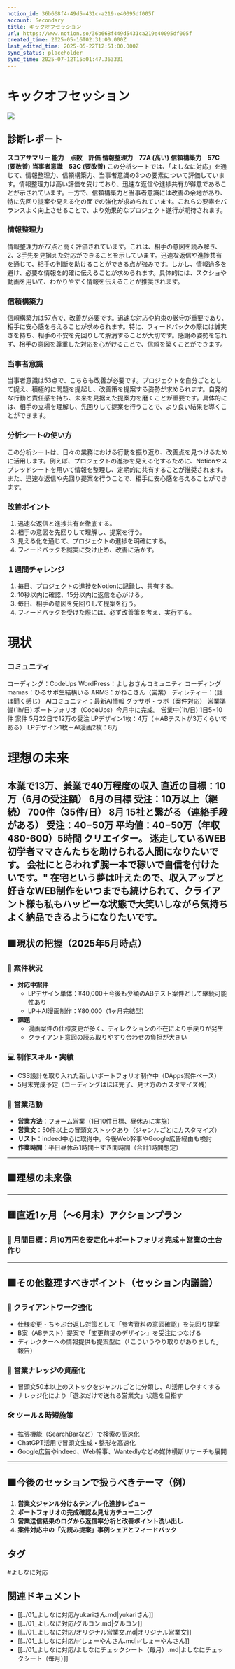 ```yaml
---
notion_id: 36b668f4-49d5-431c-a219-e40095df005f
account: Secondary
title: キックオフセッション
url: https://www.notion.so/36b668f449d5431ca219e40095df005f
created_time: 2025-05-16T02:31:00.000Z
last_edited_time: 2025-05-22T12:51:00.000Z
sync_status: placeholder
sync_time: 2025-07-12T15:01:47.363331
---
```

# キックオフセッション

![](https://prod-files-secure.s3.us-west-2.amazonaws.com/d58fe38c-a9d4-4466-aed9-85604b7b2c6d/af58d143-b345-4484-b255-ba4eba7de12b/unnamed.png?X-Amz-Algorithm=AWS4-HMAC-SHA256&X-Amz-Content-Sha256=UNSIGNED-PAYLOAD&X-Amz-Credential=ASIAZI2LB4662X2RAIBK%2F20250719%2Fus-west-2%2Fs3%2Faws4_request&X-Amz-Date=20250719T062825Z&X-Amz-Expires=3600&X-Amz-Security-Token=IQoJb3JpZ2luX2VjEIX%2F%2F%2F%2F%2F%2F%2F%2F%2F%2FwEaCXVzLXdlc3QtMiJHMEUCIQClCLQRiItIPhkhSJirBhXx5kzLeq0eOvxqryWb7sHmfgIgEbxGOaLaxnLFYpx92u7lZg0SMWpgg%2FoYXH72VCRbmwAqiAQInv%2F%2F%2F%2F%2F%2F%2F%2F%2F%2FARAAGgw2Mzc0MjMxODM4MDUiDJmx50v%2Bw6BcVJNSuircAxIktUhph%2Fv8yRpMVaDiUpbbRSRQ7OM%2FpxHfx%2Foi%2BfIL1AhkY%2FHYbMHn%2FZaVQkxRor%2BX9OZQpY6u0Nu2vDqRxXhj14R1eVppA52dBPsXrMXmcdF%2Fw%2BKP%2FJaSD5jl95SrDOSs%2FtMEqCEIq72YYNE4bgXYkz24QJ%2B6IzZmVAmr8NzA1Au4wJ2SsAfYqHVtjArSU56bCl%2F5PNSuE66MOrOoKHfOsDp%2BgSbmWpen2uz7V6lwr3oBL3nka5DLa5ukng4Hntxc5BNwiWiqClbkz%2FBgYWYEZ2PEtKlp%2BeD0cF8wBdTKo0X4zC9mdSQFZgMlct42K2bQ1uXm0VuNiSiQkC%2FyFAY%2FWeq2R31zPzbf2YdCUDq14PbEStyinJE4OfgL5y663%2FEC1Tyw20r%2F1cBu8%2Fr%2FY4ideD68WNWcDouOmPeX4ZcQwH4ognRKSUw9S%2Be5UNFxWmWbRHB4yujJMTSC25CGfsroqEfIZLmoxsfT9389ZYzxFa7JLpZf7ByAj239J4jqPaS3ND4mu096BNp9SlZ98SlFzoMFDMYqS1KsQ8q2tPGtWoLhgqBGst73kdfoSaLfO4ThvVd92Aww1BUZ8JoP55mKFXbMzL0Uqdz4JVHqJ%2F7huE5SBrGt2fOjrXgFMPfE7MMGOqUBVdnkz%2BhCt2stXFXG04dKsLLmcwoALAU3klwo9lc5vPfLaNP26KN4PgMbNnrF7FslvCGTu8moKu7JnrG9yvt91HcM77h8Q%2BKgexXv%2BdDWNPCLo9HuHxRHKMF5hg7kr%2BgGUN06iwcZR9Z5xi%2Fquu0YxVnwXpL4qTfR40%2FcxSs2E2LnJErAKQOiBdeNJ%2BQ4AYrlCmfpyOiooAG2HqtrJjM%2B%2B%2FD3C27e&X-Amz-Signature=f6a0dbeb00301817d353f095961e40533fa89ee88b6fb6569cd7292f72f3fecd&X-Amz-SignedHeaders=host&x-amz-checksum-mode=ENABLED&x-id=GetObject)
## 診断レポート
**スコアサマリー
能力　点数　評価**
**情報整理力　77A (高い)**
**信頼構築力　57C (要改善)**
**当事者意識　53C (要改善)**
この分析シートでは、「よしなに対応」を通じて、情報整理力、信頼構築力、当事者意識の3つの要素について評価しています。情報整理力は高い評価を受けており、迅速な返信や進捗共有が得意であることが示されています。一方で、信頼構築力と当事者意識には改善の余地があり、特に先回り提案や見える化の面での強化が求められています。これらの要素をバランスよく向上させることで、より効果的なプロジェクト遂行が期待されます。
### 情報整理力
情報整理力が77点と高く評価されています。これは、相手の意図を読み解き、2、3手先を見据えた対応ができることを示しています。迅速な返信や進捗共有を通じて、相手の判断を助けることができる点が強みです。しかし、情報過多を避け、必要な情報を的確に伝えることが求められます。具体的には、スクショや動画を用いて、わかりやすく情報を伝えることが推奨されます。
### 信頼構築力
信頼構築力は57点で、改善が必要です。迅速な対応や約束の厳守が重要であり、相手に安心感を与えることが求められます。特に、フィードバックの際には誠実さを持ち、相手の不安を先回りして解消することが大切です。感謝の姿勢を忘れず、相手の意図を尊重した対応を心がけることで、信頼を築くことができます。
### 当事者意識
当事者意識は53点で、こちらも改善が必要です。プロジェクトを自分ごととして捉え、積極的に問題を提起し、改善策を提案する姿勢が求められます。自発的な行動と責任感を持ち、未来を見据えた提案力を磨くことが重要です。具体的には、相手の立場を理解し、先回りして提案を行うことで、より良い結果を導くことができます。
### 分析シートの使い方
この分析シートは、日々の業務における行動を振り返り、改善点を見つけるために活用します。例えば、プロジェクトの進捗を見える化するために、Notionやスプレッドシートを用いて情報を整理し、定期的に共有することが推奨されます。また、迅速な返信や先回り提案を行うことで、相手に安心感を与えることができます。
### 改善ポイント
1. 迅速な返信と進捗共有を徹底する。
2. 相手の意図を先回りして理解し、提案を行う。
3. 見える化を通じて、プロジェクトの進捗を明確にする。
4. フィードバックを誠実に受け止め、改善に活かす。
### １週間チャレンジ
1. 毎日、プロジェクトの進捗をNotionに記録し、共有する。
2. 10秒以内に確認、15分以内に返信を心がける。
3. 毎日、相手の意図を先回りして提案を行う。
4. フィードバックを受けた際には、必ず改善策を考え、実行する。
# 現状
### コミュニティ
コーディング：CodeUps
WordPress：よしおさんコミュニティ
コーディングmamas：ひるサポ生結構いる
ARMS：かねこさん（営業）
ディレティー：（話は聞く感じ）
AIコミュニティ：最新AI情報
グッサポ・ラボ（案件対応）
営業準備(1h/日)
ポートフォリオ（CodeUps）今月中に完成。
営業中(1h/日)
1日5−10件
案件
5月22日で12万の受注
  LPデザイン1枚：4万（＋ABテストが3万くらいである）
  LPデザイン1枚＋AI漫画2枚：8万
# 理想の未来
本業で13万、兼業で40万程度の収入
直近の目標：10万（6月の受注額）
6月の目標
受注：10万以上（継続）
700件（35件/日）
8月
15社と繋がる（連絡手段がある）
受注：40−50万
平均値：40−50万（年収480-600）5時間 クリエイター。
迷走しているWEB初学者ママさんたちを助けられる人間になりたいです。
会社にとらわれず腕一本で稼いで自信を付けたいです。"
在宅という夢は叶えたので、収入アップと好きなWEB制作をいつまでも続けられて、クライアント様も私もハッピーな状態で大笑いしながら気持ちよく納品できるようになりたいです。
---
## 🟩現状の把握（2025年5月時点）
### 🌱 案件状況
- **対応中案件**
  - LPデザイン単体：¥40,000＋今後も少額のABテスト案件として継続可能性あり
  - LP＋AI漫画制作：¥80,000（1ヶ月完結型）
- **課題**
  - 漫画案件の仕様変更が多く、ディレクションの不在により手戻りが発生
  - クライアント意図の読み取りやすり合わせの負担が大きい
### 💻 制作スキル・実績
- CSS設計を取り入れた新しいポートフォリオ制作中（DApps案件ベース）
- 5月末完成予定（コーディングはほぼ完了、見せ方のカスタマイズ残）
### 📩 営業活動
- **営業方法**：フォーム営業（1日10件目標、昼休みに実施）
- **営業文**：50件以上の冒頭文ストックあり（ジャンルごとにカスタマイズ）
- **リスト**：indeed中心に取得中。今後Web幹事やGoogle広告経由も検討
- **作業時間**：平日昼休み1時間＋すき間時間（合計1時間想定）
---
## 🟦理想の未来像
---
## 🟨直近1ヶ月（〜6月末）アクションプラン
### 🎯 月間目標：月10万円を安定化＋ポートフォリオ完成＋営業の土台作り
---
## 🟪その他整理すべきポイント（セッション内議論）
### 👥 クライアントワーク強化
- 仕様変更・ちゃぶ台返し対策として「参考資料の意図確認」を先回り提案
- B案（ABテスト）提案で「変更前提のデザイン」を受注につなげる
- ディレクターへの情報提供も提案型に（「こういうやり取りがありました」報告）
### 🧠 営業ナレッジの資産化
- 冒頭文50本以上のストックをジャンルごとに分類し、AI活用しやすくする
- ナレッジ化により「選ぶだけで送れる営業文」状態を目指す
### 🛠 ツール＆時短施策
- 拡張機能（SearchBarなど）で検索の高速化
- ChatGPT活用で冒頭文生成・整形を高速化
- Google広告やindeed、Web幹事、Wantedlyなどの媒体横断リサーチも展開
---
## 🟧今後のセッションで扱うべきテーマ（例）
1. **営業文ジャンル分け＆テンプレ化進捗レビュー**
1. **ポートフォリオの完成確認＆見せ方チューニング**
1. **営業送信結果のログから返信率分析と改善ポイント洗い出し**
1. **案件対応中の「先読み提案」事例シェアとフィードバック**

## タグ

#よしなに対応 

## 関連ドキュメント

- [[../01_よしなに対応/yukariさん.md|yukariさん]]
- [[../01_よしなに対応/グルコン.md|グルコン]]
- [[../01_よしなに対応/オリジナル営業文.md|オリジナル営業文]]
- [[../01_よしなに対応/✅しょーやんさん.md|✅しょーやんさん]]
- [[../01_よしなに対応/よしなにチェックシート（毎月）.md|よしなにチェックシート（毎月）]]
